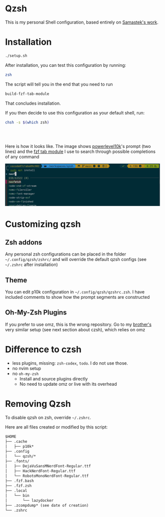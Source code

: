 # Qzsh

This is my personal Shell configuration, based entirely on [Samastek's work](https://github.com/samastek/czsh).

# Installation
```bash
./setup.sh
```
After installation, you can test this configuration by running:
```bash
zsh
```
The script will tell you in the end that you need to run

```bash
build-fzf-tab-module
```

That concludes installation.

If you then decide to use this configuration as your default shell, run:
```bash
chsh -s $(which zsh)
```

<br><br>


Here is how it looks like. The image shows  [powerlevel10k](https://github.com/romkatv/powerlevel10k)'s prompt (two lines) and the [fzf tab module](https://github.com/Aloxaf/fzf-tab) I use to search through possible completions of any command

![image](/docs/p10k-fzf-tab.png)

# Customizing qzsh

## Zsh addons

Any personal zsh configurations can be placed in the folder `~/.config/qzsh/zshrc/` and will override the default qzsh configs (see `~/.zshrc` after installation)

## Theme

You can edit p10k configuration in `~/.config/qzsh/qzshrc.zsh`. I have included comments to show how the prompt segments are constructed

## Oh-My-Zsh Plugins
If you prefer to use omz, this is the wrong repository. Go to my [brother's](https://github.com/samastek) very similar setup (see next section about czsh), which relies on omz

# Difference to czsh

- less plugins, missing: `zsh-codex`, `todo`. I do not use those.
- no nvim setup
- no `oh-my-zsh`
    - Install and source plugins directly
    - No need to update omz or live with its overhead

# Removing Qzsh
To disable qzsh on zsh, override `~/.zshrc`.

Here are all files created or modified by this script:

```
$HOME
├── .cache
│   ├── p10k*
├── .config
│   └── qzsh/*
├── .fonts/
│   ├── DejaVuSansMNerdFont-Regular.ttf
│   ├── HackNerdFont-Regular.ttf
│   └── RobotoMonoNerdFont-Regular.ttf
├── .fzf.bash
├── .fzf.zsh
├── .local
│   └── bin
│       └── lazydocker
├── .zcompdump* (see date of creation)
└── .zshrc
```